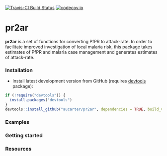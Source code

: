 [![Travis-CI Build Status](https://travis-ci.org/aucarter/pr2ar.svg?branch=master)](https://travis-ci.org/aucarter/pr2ar)
[![codecov.io](https://codecov.io/gh/aucarter/pr2ar/coverage.svg?branch=master)](https://codecov.io/gh/aucarter/pr2ar?branch=master)

pr2ar
=====

**pr2ar** is a set of functions for converting PfPR to attack-rate. In order to facilitate improved investigation of local malaria risk, this package takes estimates of PfPR and malaria case management and generates estimates of attack-rate. 


### Installation

* Install latest development version from GitHub (requires [devtools](https://github.com/hadley/devtools) package):

```r
if (!require("devtools")) {
  install.packages("devtools")
}
devtools::install_github("aucarter/pr2ar", dependencies = TRUE, build_vignettes = TRUE)
```

### Examples

### Getting started 

### Resources

